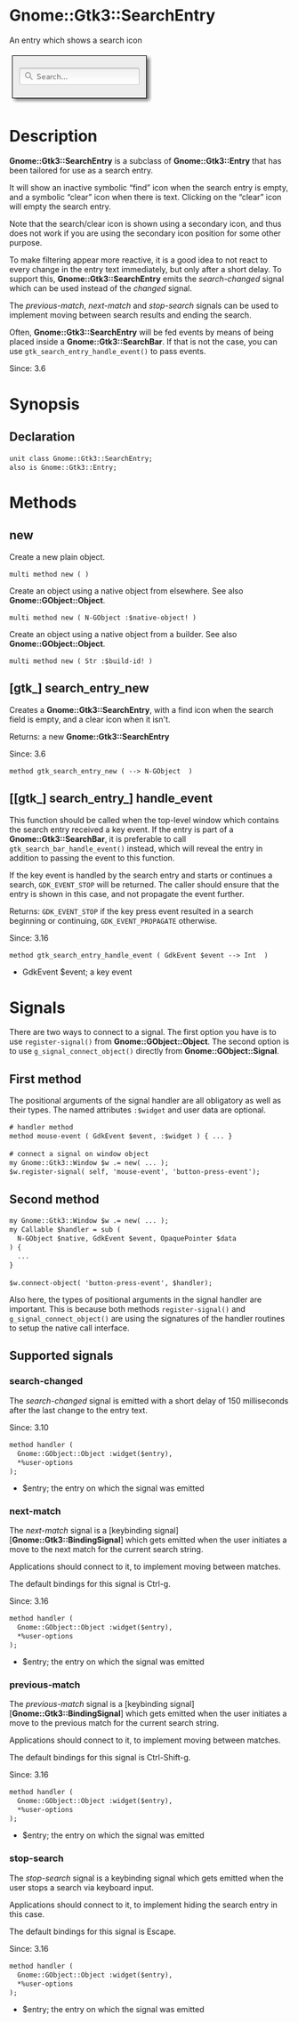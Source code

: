 Gnome::Gtk3::SearchEntry
========================

An entry which shows a search icon

![](images/search-entry.png)

Description
===========

**Gnome::Gtk3::SearchEntry** is a subclass of **Gnome::Gtk3::Entry** that has been tailored for use as a search entry.

It will show an inactive symbolic “find” icon when the search entry is empty, and a symbolic “clear” icon when there is text. Clicking on the “clear” icon will empty the search entry.

Note that the search/clear icon is shown using a secondary icon, and thus does not work if you are using the secondary icon position for some other purpose.

To make filtering appear more reactive, it is a good idea to not react to every change in the entry text immediately, but only after a short delay. To support this, **Gnome::Gtk3::SearchEntry** emits the *search-changed* signal which can be used instead of the *changed* signal.

The *previous-match*, *next-match* and *stop-search* signals can be used to implement moving between search results and ending the search.

Often, **Gnome::Gtk3::SearchEntry** will be fed events by means of being placed inside a **Gnome::Gtk3::SearchBar**. If that is not the case, you can use `gtk_search_entry_handle_event()` to pass events.

Since: 3.6

Synopsis
========

Declaration
-----------

    unit class Gnome::Gtk3::SearchEntry;
    also is Gnome::Gtk3::Entry;

Methods
=======

new
---

Create a new plain object.

    multi method new ( )

Create an object using a native object from elsewhere. See also **Gnome::GObject::Object**.

    multi method new ( N-GObject :$native-object! )

Create an object using a native object from a builder. See also **Gnome::GObject::Object**.

    multi method new ( Str :$build-id! )

[gtk_] search_entry_new
-----------------------

Creates a **Gnome::Gtk3::SearchEntry**, with a find icon when the search field is empty, and a clear icon when it isn't.

Returns: a new **Gnome::Gtk3::SearchEntry**

Since: 3.6

    method gtk_search_entry_new ( --> N-GObject  )

[[gtk_] search_entry_] handle_event
-----------------------------------

This function should be called when the top-level window which contains the search entry received a key event. If the entry is part of a **Gnome::Gtk3::SearchBar**, it is preferable to call `gtk_search_bar_handle_event()` instead, which will reveal the entry in addition to passing the event to this function.

If the key event is handled by the search entry and starts or continues a search, `GDK_EVENT_STOP` will be returned. The caller should ensure that the entry is shown in this case, and not propagate the event further.

Returns: `GDK_EVENT_STOP` if the key press event resulted in a search beginning or continuing, `GDK_EVENT_PROPAGATE` otherwise.

Since: 3.16

    method gtk_search_entry_handle_event ( GdkEvent $event --> Int  )

  * GdkEvent $event; a key event

Signals
=======

There are two ways to connect to a signal. The first option you have is to use `register-signal()` from **Gnome::GObject::Object**. The second option is to use `g_signal_connect_object()` directly from **Gnome::GObject::Signal**.

First method
------------

The positional arguments of the signal handler are all obligatory as well as their types. The named attributes `:$widget` and user data are optional.

    # handler method
    method mouse-event ( GdkEvent $event, :$widget ) { ... }

    # connect a signal on window object
    my Gnome::Gtk3::Window $w .= new( ... );
    $w.register-signal( self, 'mouse-event', 'button-press-event');

Second method
-------------

    my Gnome::Gtk3::Window $w .= new( ... );
    my Callable $handler = sub (
      N-GObject $native, GdkEvent $event, OpaquePointer $data
    ) {
      ...
    }

    $w.connect-object( 'button-press-event', $handler);

Also here, the types of positional arguments in the signal handler are important. This is because both methods `register-signal()` and `g_signal_connect_object()` are using the signatures of the handler routines to setup the native call interface.

Supported signals
-----------------

### search-changed

The *search-changed* signal is emitted with a short delay of 150 milliseconds after the last change to the entry text.

Since: 3.10

    method handler (
      Gnome::GObject::Object :widget($entry),
      *%user-options
    );

  * $entry; the entry on which the signal was emitted

### next-match

The *next-match* signal is a [keybinding signal][**Gnome::Gtk3::BindingSignal**] which gets emitted when the user initiates a move to the next match for the current search string.

Applications should connect to it, to implement moving between matches.

The default bindings for this signal is Ctrl-g.

Since: 3.16

    method handler (
      Gnome::GObject::Object :widget($entry),
      *%user-options
    );

  * $entry; the entry on which the signal was emitted

### previous-match

The *previous-match* signal is a [keybinding signal][**Gnome::Gtk3::BindingSignal**] which gets emitted when the user initiates a move to the previous match for the current search string.

Applications should connect to it, to implement moving between matches.

The default bindings for this signal is Ctrl-Shift-g.

Since: 3.16

    method handler (
      Gnome::GObject::Object :widget($entry),
      *%user-options
    );

  * $entry; the entry on which the signal was emitted

### stop-search

The *stop-search* signal is a keybinding signal which gets emitted when the user stops a search via keyboard input.

Applications should connect to it, to implement hiding the search entry in this case.

The default bindings for this signal is Escape.

Since: 3.16

    method handler (
      Gnome::GObject::Object :widget($entry),
      *%user-options
    );

  * $entry; the entry on which the signal was emitted

